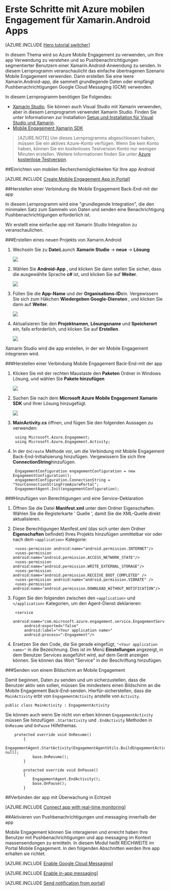 <properties
    pageTitle="Erste Schritte mit Azure mobilen Engagement für Xamarin.Android"
    description="Informationen Sie zur Verwendung von Azure Mobile Engagement mit Analytics und Pushbenachrichtigungen für Xamarin.Android-Apps."
    services="mobile-engagement"
    documentationCenter="xamarin"
    authors="piyushjo"
    manager="erikre"
    editor="" />

<tags
    ms.service="mobile-engagement"
    ms.workload="mobile"
    ms.tgt_pltfrm="mobile-xamarin-android"
    ms.devlang="dotnet"
    ms.topic="hero-article"
    ms.date="06/16/2016"
    ms.author="piyushjo" />

# <a name="get-started-with-azure-mobile-engagement-for-xamarinandroid-apps"></a>Erste Schritte mit Azure mobilen Engagement für Xamarin.Android Apps

[AZURE.INCLUDE [Hero tutorial switcher](../../includes/mobile-engagement-hero-tutorial-switcher.md)]

In diesem Thema wird so Azure Mobile Engagement zu verwenden, um Ihre app Verwendung zu verstehen und so Pushbenachrichtigungen segmentierter Benutzern einer Xamarin.Android-Anwendung zu senden.
In diesem Lernprogramm veranschaulicht das einfache übertragenen Szenario Mobile Engagement verwenden. Darin erstellen Sie eine leere Xamarin.Android-app, die sammelt grundlegende Daten oder empfängt Pushbenachrichtigungen Google Cloud Messaging (GCM) verwenden.

In diesem Lernprogramm benötigen Sie Folgendes:

+ [Xamarin Studio](http://xamarin.com/studio). Sie können auch Visual Studio mit Xamarin verwenden, aber in diesem Lernprogramm verwendet Xamarin Studio. Finden Sie unter Informationen zur Installation [Setup und Installation für Visual Studio und Xamarin](https://msdn.microsoft.com/library/mt613162.aspx).
+ [Mobile Engagement Xamarin SDK](https://www.nuget.org/packages/Microsoft.Azure.Engagement.Xamarin/)

> [AZURE.NOTE] Um dieses Lernprogramms abgeschlossen haben, müssen Sie ein aktives Azure-Konto verfügen. Wenn Sie kein Konto haben, können Sie ein kostenloses Testversion Konto nur wenigen Minuten erstellen. Weitere Informationen finden Sie unter [Azure kostenlose Testversion](https://azure.microsoft.com/pricing/free-trial/?WT.mc_id=A0E0E5C02&amp;returnurl=http%3A%2F%2Fazure.microsoft.com%2Fen-us%2Fdocumentation%2Farticles%2Fmobile-engagement-xamarin-android-get-started).

##<a id="setup-azme"></a>Einrichten von mobilen Recherchemöglichkeiten für Ihre app Android

[AZURE.INCLUDE [Create Mobile Engagement App in Portal](../../includes/mobile-engagement-create-app-in-portal-new.md)]

##<a id="connecting-app"></a>Herstellen einer Verbindung die Mobile Engagement Back-End-mit der app

In diesem Lernprogramm wird eine "grundlegende Integration", die den minimalen Satz zum Sammeln von Daten und senden eine Benachrichtigung Pushbenachrichtigungen erforderlich ist. 

Wir erstellt eine einfache app mit Xamarin Studio Integration zu veranschaulichen.

###<a name="create-a-new-xamarinandroid-project"></a>Erstellen eines neuen Projekts von Xamarin.Android

1. Wechseln Sie zu **Datei**Launch **Xamarin Studio**  -> **neue** -> **Lösung** 

    ![][1]

2. Wählen Sie **Android-App** , und klicken Sie dann stellen Sie sicher, dass die ausgewählte Sprache **c#** ist, und klicken Sie auf **Weiter**.

    ![][2]

3. Füllen Sie die **App-Name** und der **Organisations-ID**ein. Vergewissern Sie sich zum Häkchen **Wiedergeben Google-Diensten** , und klicken Sie dann auf **Weiter**. 

    ![][3]
    
4. Aktualisieren Sie den **Projektnamen**, **Lösungsname** und **Speicherort** ein, falls erforderlich, und klicken Sie auf **Erstellen**.

    ![][4]
 
Xamarin Studio wird die app erstellen, in der wir Mobile Engagement integrieren wird. 

###<a name="connect-your-app-to-mobile-engagement-backend"></a>Herstellen einer Verbindung Mobile Engagement Back-End-mit der app

1. Klicken Sie mit der rechten Maustaste den **Paketen** Ordner in Windows Lösung, und wählen Sie **Pakete hinzufügen**

    ![][5]

2. Suchen Sie nach dem **Microsoft Azure Mobile Engagement Xamarin SDK** und Ihrer Lösung hinzugefügt.  

    ![][6]
   
3. **MainActivity.cs** öffnen, und fügen Sie den folgenden Aussagen zu verwenden:

        using Microsoft.Azure.Engagement;
        using Microsoft.Azure.Engagement.Activity;

4. In der `OnCreate` Methode vor, um die Verbindung mit Mobile Engagement Back-End-Initialisierung hinzufügen. Vergewissern Sie sich Ihre **ConnectionString**hinzufügen. 

        EngagementConfiguration engagementConfiguration = new EngagementConfiguration();
        engagementConfiguration.ConnectionString = "YourConnectionStringFromAzurePortal";
        EngagementAgent.Init(engagementConfiguration);

###<a name="add-permissions-and-a-service-declaration"></a>Hinzufügen von Berechtigungen und eine Service-Deklaration

1. Öffnen Sie die Datei **Manifest.xml** unter dem Ordner Eigenschaften. Wählen Sie die Registerkarte ' Quelle ', damit Sie die XML-Quelle direkt aktualisieren.
 
2. Diese Berechtigungen Manifest.xml (das sich unter dem Ordner **Eigenschaften** befindet) Ihres Projekts hinzufügen unmittelbar vor oder nach dem `<application>` Kategorie:

        <uses-permission android:name="android.permission.INTERNET"/>
        <uses-permission android:name="android.permission.ACCESS_NETWORK_STATE"/>
        <uses-permission android:name="android.permission.WRITE_EXTERNAL_STORAGE"/>
        <uses-permission android:name="android.permission.RECEIVE_BOOT_COMPLETED" />
        <uses-permission android:name="android.permission.VIBRATE" />
        <uses-permission android:name="android.permission.DOWNLOAD_WITHOUT_NOTIFICATION"/>

3. Fügen Sie den folgenden zwischen den `<application>` und `</application>` Kategorien, um den Agent-Dienst deklarieren:

        <service
            android:name="com.microsoft.azure.engagement.service.EngagementService"
            android:exported="false"
            android:label="<Your application name>"
            android:process=":Engagement"/>

4. Ersetzen Sie den Code, die Sie gerade eingefügt, `"<Your application name>"` in die Bezeichnung. Dies ist im Menü **Einstellungen** angezeigt, in dem Benutzer Services ausgeführt wird, auf dem Gerät anzeigen können. Sie können das Wort "Service" in der Beschriftung hinzufügen.

###<a name="send-a-screen-to-mobile-engagement"></a>Senden von einem Bildschirm an Mobile Engagement

Damit beginnen, Daten zu senden und um sicherzustellen, dass die Benutzer aktiv sein sollen, müssen Sie mindestens einen Bildschirm an die Mobile Engagement Back-End-senden. Hierfür-sicherstellen, dass die `MainActivity` erbt von `EngagementActivity` anstelle von `Activity`.

    public class MainActivity : EngagementActivity
    
Sie können auch wenn Sie nicht von erben können `EngagementActivity` müssen Sie hinzufügen `.StartActivity` und `.EndActivity` Methoden in `OnResume` und `OnPause` Hilfethemas.  

        protected override void OnResume()
            {
                EngagementAgent.StartActivity(EngagementAgentUtils.BuildEngagementActivityName(Java.Lang.Class.FromType(this.GetType())), null);
                base.OnResume();             
            }
    
            protected override void OnPause()
            {
                EngagementAgent.EndActivity();
                base.OnPause();            
            }

##<a id="monitor"></a>Verbinden der app mit Überwachung in Echtzeit

[AZURE.INCLUDE [Connect app with real-time monitoring](../../includes/mobile-engagement-connect-app-with-monitor.md)]

##<a id="integrate-push"></a>Aktivieren von Pushbenachrichtigungen und messaging innerhalb der app

Mobile Engagement können Sie interagieren und erreicht haben Ihre Benutzer mit Pushbenachrichtigungen und app messaging im Kontext massensendungen zu ermitteln. In diesem Modul heißt REICHWEITE im Portal Mobile Engagement.
In den folgenden Abschnitten werden Ihre app erhalten sie richtet.

[AZURE.INCLUDE [Enable Google Cloud Messaging](../../includes/mobile-engagement-enable-google-cloud-messaging.md)]

[AZURE.INCLUDE [Enable in-app messaging](../../includes/mobile-engagement-android-send-push.md)]

[AZURE.INCLUDE [Send notification from portal](../../includes/mobile-engagement-android-send-push-from-portal.md)]

<!-- Images -->
[1]: ./media/mobile-engagement-xamarin-android-get-started/1.png
[2]: ./media/mobile-engagement-xamarin-android-get-started/2.png
[3]: ./media/mobile-engagement-xamarin-android-get-started/3.png
[4]: ./media/mobile-engagement-xamarin-android-get-started/4.png
[5]: ./media/mobile-engagement-xamarin-android-get-started/5.png
[6]: ./media/mobile-engagement-xamarin-android-get-started/6.png
